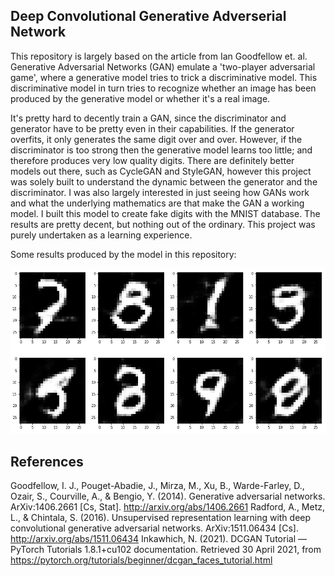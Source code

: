 ## Deep Convolutional Generative Adverserial Network

This repository is largely based on the article from Ian Goodfellow et. al. Generative Adversarial Networks (GAN) emulate a 'two-player adversarial game', where a generative model tries to trick a discriminative model. This discriminative model in turn tries to recognize whether an image has been produced by the generative model or whether it's a real image. 

It's pretty hard to decently train a GAN, since the discriminator and generator have to be pretty even in their capabilities. If the generator overfits, it only generates the same digit over and over. However, if the discriminator is too strong then the generative model learns too little; and therefore produces very low quality digits. There are definitely better models out there, such as CycleGAN and StyleGAN, however this project was solely built to understand the dynamic between the generator and the discriminator. I was also largely interested in just seeing how GANs work and what the underlying mathematics are that make the GAN a working model. I built this model to create fake digits with the MNIST database. The results are pretty decent, but nothing out of the ordinary. This project was purely undertaken as a learning experience.  

Some results produced by the model in this repository:

![alt text](https://github.com/TimVeenboer/DCGANnotebook/blob/master/customdigits.png)

## References

Goodfellow, I. J., Pouget-Abadie, J., Mirza, M., Xu, B., Warde-Farley, D., Ozair, S., Courville, A., & Bengio, Y. (2014). Generative adversarial networks. ArXiv:1406.2661 [Cs, Stat]. http://arxiv.org/abs/1406.2661
Radford, A., Metz, L., & Chintala, S. (2016). Unsupervised representation learning with deep convolutional generative adversarial networks. ArXiv:1511.06434 [Cs]. http://arxiv.org/abs/1511.06434
Inkawhich, N. (2021). DCGAN Tutorial — PyTorch Tutorials 1.8.1+cu102 documentation. Retrieved 30 April 2021, from https://pytorch.org/tutorials/beginner/dcgan_faces_tutorial.html
